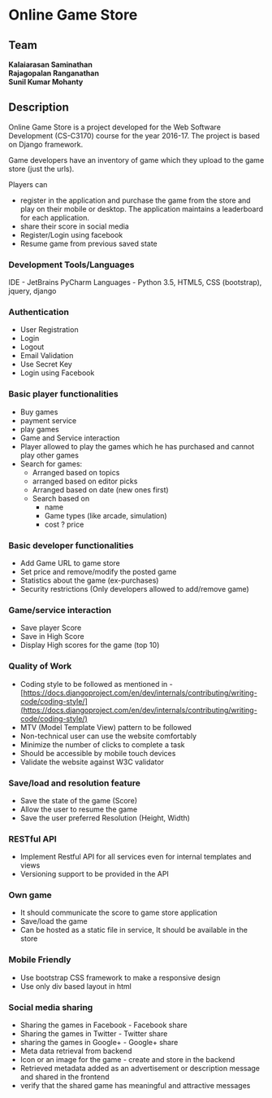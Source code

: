 # Online Game Store

## Team

**Kalaiarasan Saminathan** <br/>
**Rajagopalan Ranganathan**<br/>
**Sunil Kumar Mohanty**

## Description

Online Game Store is a project developed for the Web Software Development (CS-C3170) course for the year 2016-17. 
The project is based on Django framework.

Game developers have an inventory of game which they upload to the game store (just the urls). 

Players can 
- register in the application and purchase the game from the store and play on their mobile or desktop. The application maintains a leaderboard for each application.
- share their score in social media
- Register/Login using facebook
- Resume game from previous saved state

### Development Tools/Languages
IDE - JetBrains PyCharm
Languages - Python 3.5, HTML5, CSS (bootstrap), jquery, django

### Authentication

- User Registration
- Login
- Logout
- Email Validation
- Use Secret Key
- Login using Facebook

### Basic player functionalities

- Buy games
- payment service
- play games
- Game and Service interaction
- Player allowed to play the games which he has purchased and cannot play other games
- Search for games:
  - Arranged based on topics
  - arranged based on editor picks
  - Arranged based on date (new ones first)
  - Search based on
    - name
    - Game types (like arcade, simulation)
    - cost ? price

### Basic developer functionalities

- Add Game URL to game store
- Set price and remove/modify the posted game
- Statistics about the game (ex-purchases)
- Security restrictions (Only developers allowed to add/remove game)

### Game/service interaction

- Save player Score
- Save in High Score
- Display High scores for the game (top 10)

### Quality of Work

- Coding style to be followed as mentioned in - [https://docs.djangoproject.com/en/dev/internals/contributing/writing-code/coding-style/](https://docs.djangoproject.com/en/dev/internals/contributing/writing-code/coding-style/)
- MTV (Model Template View) pattern to be followed
- Non-technical user can use the website comfortably
- Minimize the number of clicks to complete a task
- Should be accessible by mobile touch devices
- Validate the website against W3C validator

### Save/load and resolution feature

- Save the state of the game (Score)
- Allow the user to resume the game
- Save the user preferred Resolution (Height, Width)

### RESTful API

- Implement Restful API for all services even for internal templates and views
- Versioning support to be provided in the API

### Own game

- It should communicate the score to game store application
- Save/load the game
- Can be hosted as a static file in service, It should be available in the store

### Mobile Friendly

- Use bootstrap CSS framework to make a responsive design
- Use only div based layout in html

### Social media sharing

- Sharing the games in Facebook - Facebook share
- Sharing the games in Twitter - Twitter share
- sharing the games in Google+ - Google+ share
- Meta data retrieval from backend
- Icon or an image for the game - create and store in the backend
- Retrieved metadata added as an advertisement or description message and shared in the frontend
- verify that the shared game has meaningful and attractive messages